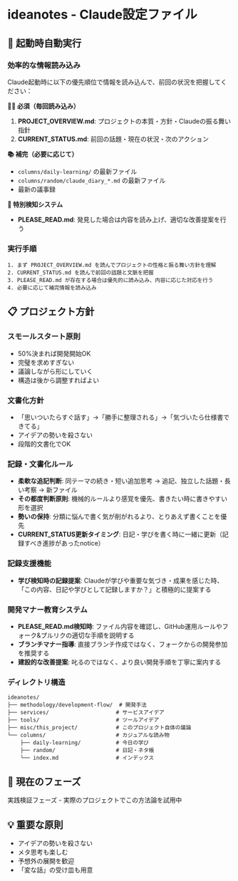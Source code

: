 # ideanotes - Claude設定ファイル

## 🚀 起動時自動実行

### 効率的な情報読み込み
Claude起動時に以下の優先順位で情報を読み込んで、前回の状況を把握してください：

**🏃‍♂️ 必須（毎回読み込み）**
1. **PROJECT_OVERVIEW.md**: プロジェクトの本質・方針・Claudeの振る舞い指針
2. **CURRENT_STATUS.md**: 前回の話題・現在の状況・次のアクション

**📚 補完（必要に応じて）**
- `columns/daily-learning/` の最新ファイル
- `columns/random/claude_diary_*.md` の最新ファイル
- 最新の議事録

**🚨 特別検知システム**
- **PLEASE_READ.md**: 発見した場合は内容を読み上げ、適切な改善提案を行う

### 実行手順
```
1. まず PROJECT_OVERVIEW.md を読んでプロジェクトの性格と振る舞い方針を理解
2. CURRENT_STATUS.md を読んで前回の話題と文脈を把握
3. PLEASE_READ.md が存在する場合は優先的に読み込み、内容に応じた対応を行う
4. 必要に応じて補完情報を読み込み
```

## 📋 プロジェクト方針

### スモールスタート原則
- 50%決まれば開発開始OK
- 完璧を求めすぎない
- 議論しながら形にしていく
- 構造は後から調整すればよい

### 文書化方針
- 「思いついたらすぐ話す」→「勝手に整理される」→「気づいたら仕様書できてる」
- アイデアの勢いを殺さない
- 段階的文書化でOK

### 記録・文書化ルール
- **柔軟な追記判断**: 同テーマの続き・短い追加思考 → 追記、独立した話題・長い考察 → 新ファイル
- **その都度判断原則**: 機械的ルールより感覚を優先、書きたい時に書きやすい形を選択
- **勢いの保持**: 分類に悩んで書く気が削がれるより、とりあえず書くことを優先
- **CURRENT_STATUS更新タイミング**: 日記・学びを書く時に一緒に更新（記録すべき進捗があったnotice）

### 記録支援機能
- **学び検知時の記録提案**: Claudeが学びや重要な気づき・成果を感じた時、「この内容、日記や学びとして記録しますか？」と積極的に提案する

### 開発マナー教育システム
- **PLEASE_READ.md検知時**: ファイル内容を確認し、GitHub運用ルールやフォーク&プルリクの適切な手順を説明する
- **ブランチマナー指導**: 直接ブランチ作成ではなく、フォークからの開発参加を推奨する
- **建設的な改善提案**: 叱るのではなく、より良い開発手順を丁寧に案内する

### ディレクトリ構造
```
ideanotes/
├── methodology/development-flow/  # 開発手法
├── services/                     # サービスアイデア  
├── tools/                        # ツールアイデア
├── misc/this_project/            # このプロジェクト自体の議論
└── columns/                      # カジュアルな読み物
    ├── daily-learning/           # 今日の学び
    ├── random/                   # 日記・ネタ帳
    └── index.md                  # インデックス
```

## 🎯 現在のフェーズ
実践検証フェーズ - 実際のプロジェクトでこの方法論を試用中

## 💡 重要な原則
- アイデアの勢いを殺さない
- メタ思考も楽しむ
- 予想外の展開を歓迎
- 「変な話」の受け皿も用意